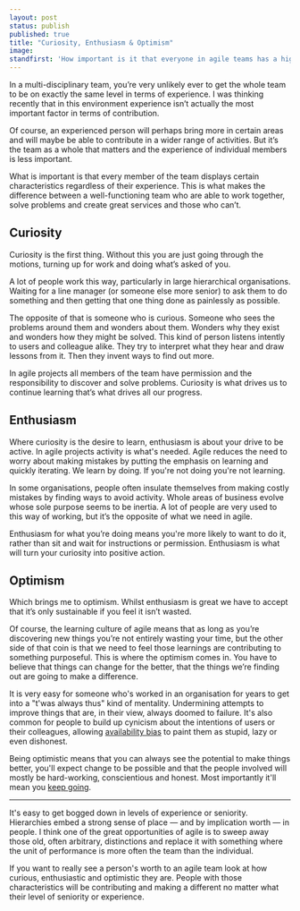 ```yaml
---
layout: post
status: publish
published: true
title: "Curiosity, Enthusiasm & Optimism"
image:
standfirst: 'How important is it that everyone in agile teams has a high level of skill, experience or seniority? Not very important at all.'
---
```


In a multi-disciplinary team, you’re very unlikely ever to get the whole team to be on exactly the same level in terms of experience. I was thinking recently that in this environment experience isn’t actually the most important factor in terms of contribution.

Of course, an experienced person will perhaps bring more in certain areas and will maybe be able to contribute in a wider range of activities. But it’s the team as a whole that matters and the experience of individual members is less important.

What is important is that every member of the team displays certain characteristics regardless of their experience. This is what makes the difference between a well-functioning team who are able to work together, solve problems and create great services and those who can’t.

## Curiosity

Curiosity is the first thing. Without this you are just going through the motions, turning up for work and doing what’s asked of you.

A lot of people work this way, particularly in large hierarchical organisations. Waiting for a line manager (or someone else more senior) to ask them to do something and then getting that one thing done as painlessly as possible.

The opposite of that is someone who is curious. Someone who sees the problems around them and wonders about them. Wonders why they exist and wonders how they might be solved. This kind of person listens intently to users and colleague alike. They try to interpret what they hear and draw lessons from it. Then they invent ways to find out more.

In agile projects all members of the team have permission and the responsibility to discover and solve problems. Curiosity is what drives us to continue learning that&rsquo;s what drives all our progress.

## Enthusiasm

Where curiosity is the desire to learn, enthusiasm is about your drive to be active. In agile projects activity is what's needed. Agile reduces the need to worry about making mistakes by putting the emphasis on learning and quickly iterating. We learn by doing. If you're not doing you're not learning.

In some organisations, people often insulate themselves from making costly mistakes by finding ways to avoid activity. Whole areas of business evolve whose sole purpose seems to be inertia. A lot of people are very used to this way of working, but it’s the opposite of what we need in agile.

Enthusiasm for what you’re doing means you're more likely to want to do it, rather than sit and wait for instructions or permission. Enthusiasm is what will turn your curiosity into positive action.

## Optimism

Which brings me to optimism. Whilst enthusiasm is great we have to accept that it’s only sustainable if you feel it isn’t wasted.

Of course, the learning culture of agile means that as long as you’re discovering new things you’re not entirely wasting your time, but the other side of that coin is that we need to feel those learnings are contributing to something purposeful. This is where the optimism comes in. You have to believe that things can change for the better, that the things we’re finding out are going to make a difference.

It is very easy for someone who's worked in an organisation for years to get into a "t'was always thus" kind of mentality. Undermining attempts to improve things that are, in their view, always doomed to failure. It's also common for people to build up cynicism about the intentions of users or their colleagues, allowing [availability bias](https://en.wikipedia.org/wiki/Availability_heuristic) to paint them as stupid, lazy or even dishonest.

Being optimistic means that you can always see the potential to make things better, you'll expect change to be possible and that the people involved will mostly be hard-working, conscientious and honest. Most importantly it'll mean you [keep going](https://twitter.com/BenHolliday/status/677525549498155008).

<hr class="break" />

It's easy to get bogged down in levels of experience or seniority. Hierarchies embed a strong sense of place &mdash; and by implication worth &mdash; in people. I think one of the great opportunities of agile is to sweep away those old, often arbitrary, distinctions and replace it with something where the unit of performance is more often the team than the individual.

If you want to really see a person's worth to an agile team look at how curious, enthusiastic and optimistic they are. People with those characteristics will be contributing and making a different no matter what their level of seniority or experience.
